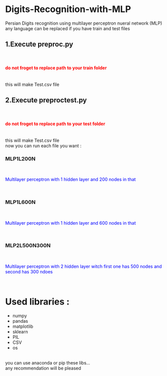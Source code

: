 # Digits-Recognition-with-MLP
Persian Digits recognition  using multilayer perceptron nueral network  (MLP)
<br/>
any language can be replaced if you have train and test files
<br/>
 <h2>1.Execute preproc.py</h2>
<br/>
<h4 style="color:red;">do not froget to replace path to your train folder</h4>
<br/>
this will make Test.csv file  
<br/>
<h2>2.Execute preproctest.py</h2>
<br/>
<h4 style="color:red;">do not froget to replace path to your test folder</h4>
<br/>
this will make Test.csv file  
<br/>
now you can run each file you want : 
<br/>
<h3>MLP1L200N</h3>
<br/>
<p style="color:blue;">Multilayer perceptron with 1 hidden layer and 200 nodes in that</p>
<br/>
<h3>MLP1L600N</h3>
<br/>
<p style="color:blue;">Multilayer perceptron with 1 hidden layer and 600 nodes in that</p>
<br/>
<h3>MLP2L500N300N</h3>
<br/>
<p style="color:blue;">Multilayer perceptron with 2 hidden layer witch first one has 500 nodes and second has 300 ndoes </p>
<br/>
<h1>Used libraries :</h1>
<ul>
	<li>numpy</li>
	<li>pandas</li>
	<li>matplotlib</li>
	<li>sklearn</li>
	<li>PIL</li>
	<li>CSV</li>
	<li>os</li>
</ul>
<br/>
you can use anaconda or pip these libs...
<br/>
any recommendation will be pleased

